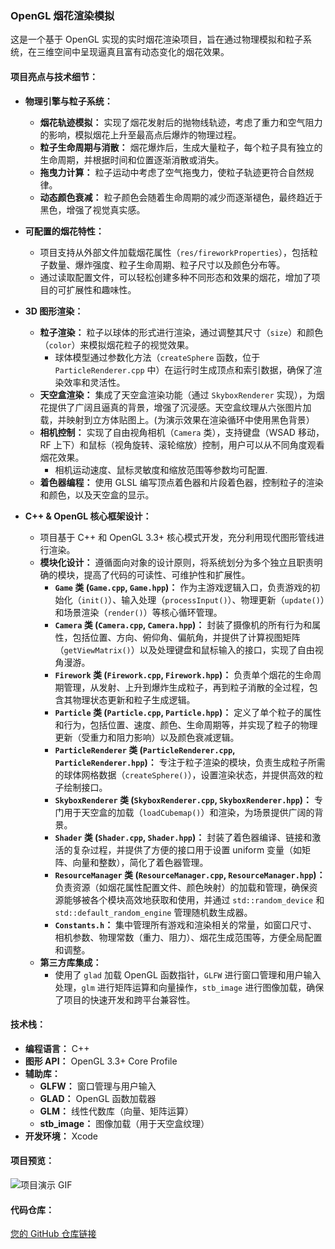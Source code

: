 ### **OpenGL 烟花渲染模拟**

这是一个基于 OpenGL 实现的实时烟花渲染项目，旨在通过物理模拟和粒子系统，在三维空间中呈现逼真且富有动态变化的烟花效果。

#### **项目亮点与技术细节：**

* **物理引擎与粒子系统：**
    * **烟花轨迹模拟：** 实现了烟花发射后的抛物线轨迹，考虑了重力和空气阻力的影响，模拟烟花上升至最高点后爆炸的物理过程。
    * **粒子生命周期与消散：** 烟花爆炸后，生成大量粒子，每个粒子具有独立的生命周期，并根据时间和位置逐渐消散或消失。
    * **拖曳力计算：** 粒子运动中考虑了空气拖曳力，使粒子轨迹更符合自然规律。
    * **动态颜色衰减：** 粒子颜色会随着生命周期的减少而逐渐褪色，最终趋近于黑色，增强了视觉真实感。

* **可配置的烟花特性：**
    * 项目支持从外部文件加载烟花属性（`res/fireworkProperties`），包括粒子数量、爆炸强度、粒子生命周期、粒子尺寸以及颜色分布等。
    * 通过读取配置文件，可以轻松创建多种不同形态和效果的烟花，增加了项目的可扩展性和趣味性。

* **3D 图形渲染：**
    * **粒子渲染：** 粒子以球体的形式进行渲染，通过调整其尺寸（`size`）和颜色（`color`）来模拟烟花粒子的视觉效果。
        * 球体模型通过参数化方法（`createSphere` 函数，位于 `ParticleRenderer.cpp` 中）在运行时生成顶点和索引数据，确保了渲染效率和灵活性。
    * **天空盒渲染：** 集成了天空盒渲染功能（通过 `SkyboxRenderer` 实现），为烟花提供了广阔且逼真的背景，增强了沉浸感。天空盒纹理从六张图片加载，并映射到立方体贴图上。(为演示效果在渲染循环中使用黑色背景）
    * **相机控制：** 实现了自由视角相机（`Camera` 类），支持键盘（WSAD 移动，RF 上下）和鼠标（视角旋转、滚轮缩放）控制，用户可以从不同角度观看烟花效果。
        * 相机运动速度、鼠标灵敏度和缩放范围等参数均可配置.
    * **着色器编程：** 使用 GLSL 编写顶点着色器和片段着色器，控制粒子的渲染和颜色，以及天空盒的显示。

* **C++ & OpenGL 核心框架设计：**
    * 项目基于 C++ 和 OpenGL 3.3+ 核心模式开发，充分利用现代图形管线进行渲染。
    * **模块化设计：** 遵循面向对象的设计原则，将系统划分为多个独立且职责明确的模块，提高了代码的可读性、可维护性和扩展性。
        * **`Game` 类 (`Game.cpp`, `Game.hpp`)：** 作为主游戏逻辑入口，负责游戏的初始化（`init()`）、输入处理（`processInput()`）、物理更新（`update()`）和场景渲染（`render()`）等核心循环管理。
        * **`Camera` 类 (`Camera.cpp`, `Camera.hpp`)：** 封装了摄像机的所有行为和属性，包括位置、方向、俯仰角、偏航角，并提供了计算视图矩阵（`getViewMatrix()`）以及处理键盘和鼠标输入的接口，实现了自由视角漫游。
        * **`Firework` 类 (`Firework.cpp`, `Firework.hpp`)：** 负责单个烟花的生命周期管理，从发射、上升到爆炸生成粒子，再到粒子消散的全过程，包含其物理状态更新和粒子生成逻辑。
        * **`Particle` 类 (`Particle.cpp`, `Particle.hpp`)：** 定义了单个粒子的属性和行为，包括位置、速度、颜色、生命周期等，并实现了粒子的物理更新（受重力和阻力影响）以及颜色衰减逻辑。
        * **`ParticleRenderer` 类 (`ParticleRenderer.cpp`, `ParticleRenderer.hpp`)：** 专注于粒子渲染的模块，负责生成粒子所需的球体网格数据（`createSphere()`），设置渲染状态，并提供高效的粒子绘制接口。
        * **`SkyboxRenderer` 类 (`SkyboxRenderer.cpp`, `SkyboxRenderer.hpp`)：** 专门用于天空盒的加载（`loadCubemap()`）和渲染，为场景提供广阔的背景。
        * **`Shader` 类 (`Shader.cpp`, `Shader.hpp`)：** 封装了着色器编译、链接和激活的复杂过程，并提供了方便的接口用于设置 uniform 变量（如矩阵、向量和整数），简化了着色器管理。
        * **`ResourceManager` 类 (`ResourceManager.cpp`, `ResourceManager.hpp`)：** 负责资源（如烟花属性配置文件、颜色映射）的加载和管理，确保资源能够被各个模块高效地获取和使用，并通过 `std::random_device` 和 `std::default_random_engine` 管理随机数生成器。
        * **`Constants.h`：** 集中管理所有游戏和渲染相关的常量，如窗口尺寸、相机参数、物理常数（重力、阻力）、烟花生成范围等，方便全局配置和调整。
    * **第三方库集成：**
        * 使用了 `glad` 加载 OpenGL 函数指针，`GLFW` 进行窗口管理和用户输入处理，`glm` 进行矩阵运算和向量操作，`stb_image` 进行图像加载，确保了项目的快速开发和跨平台兼容性。

#### **技术栈：**

* **编程语言：** C++
* **图形 API：** OpenGL 3.3+ Core Profile
* **辅助库：**
    * **GLFW：** 窗口管理与用户输入
    * **GLAD：** OpenGL 函数加载器
    * **GLM：** 线性代数库（向量、矩阵运算）
    * **stb_image：** 图像加载（用于天空盒纹理）
* **开发环境：** Xcode

#### **项目预览：**

![项目演示 GIF](./images/render.gif)  

#### **代码仓库：**

[您的 GitHub 仓库链接](https://github.com/guokezhen999/Fireworks)
